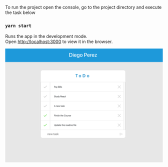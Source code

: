 To run the project open the console, go to the project directory and execute the task below

### `yarn start`

Runs the app in the development mode.\
Open [http://localhost:3000](http://localhost:3000) to view it in the browser.

![ToDo Project](https://github.com/dieguits/ReactTodo/blob/master/ToDo.png)